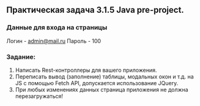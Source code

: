 ## Практическая задача 3.1.5 Java pre-project.
### Данные для входа на страницы
Логин - admin@mail.ru
Пароль - 100


### Задание:
1. Написать Rest-контроллеры для вашего приложения.
2. Переписать вывод (заполнение) таблицы, модальных окон и т.д. на JS c помощью Fetch API, допускается использование JQuery.
3. При любых изменениях данных страница приложения не должна перезагружаться!
